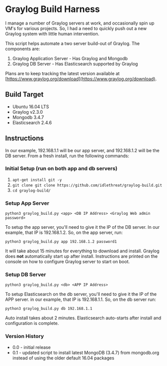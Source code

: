 # Graylog Build Harness

I manage a number of Graylog servers at work, and occasionally spin up VM's for various projects. So, I had a need to quickly push out a new Graylog system with little human intervention.

This script helps automate a two server build-out of Graylog. The components are:

1. Graylog Application Server - Has Graylog and Mongodb
2. Graylog DB Server - Has Elasticsearch supported by Graylog

Plans are to keep tracking the latest version available at [https://www.graylog.org/download](https://www.graylog.org/download).

## Build Target

* Ubuntu 16.04 LTS
* Graylog v2.3.0
* Mongodb 3.4.7
* Elasticsearch 2.4.6

## Instructions

In our example, 192.168.1.1 will be our app server, and 192.168.1.2 will be the DB server. From a fresh install, run the following commands:

### Initial Setup (run on both app and db servers)
1. `apt-get install git -y`
2. `git clone git clone https://github.com/idlethreat/graylog-build.git`
3. `cd graylog-build/`

### Setup App Server

`python3 graylog_build.py <app> <DB IP Address> <Graylog Web admin password>`

To setup the app server, you'll need to give it the IP of the DB server. In our example, that IP is 192.168.1.2. So, on the app server, run:

`python3 graylog_build.py app 192.168.1.2 password1`

It will take about 15 minutes for everything to download and install. Graylog does __not__ automatically start up after install. Instructions are printed on the console on how to configure Graylog server to start on boot.

### Setup DB Server

`python3 graylog_build.py <db> <APP IP Address>`

To setup Elasticsearch on the db server, you'll need to give it the IP of the APP server. in our example, that IP is 192.168.1.1. So, on the db server run:

`python3 graylog_build.py db 192.168.1.1`

Auto install takes about 2 minutes. Elasticsearch auto-starts after install and configuration is complete.

### Version History

* 0.0 - initial release
* 0.1 - updated script to install latest MongoDB (3.4.7) from mongodb.org instead of using the older default 16.04 packages